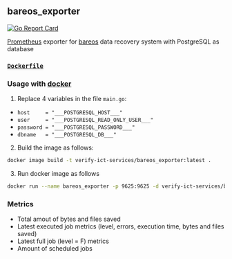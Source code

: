 ## bareos_exporter
[![Go Report Card](https://goreportcard.com/badge/github.com/vierbergenlars/bareos_exporter)](https://goreportcard.com/report/github.com/vierbergenlars/bareos_exporter)

[Prometheus](https://github.com/prometheus) exporter for [bareos](https://github.com/bareos) data recovery system with PostgreSQL as database

### [`Dockerfile`](./Dockerfile)

### Usage with [docker](https://hub.docker.com/r/vierbergenlnars/bareos_exporter)
1. Replace 4 variables in the file `main.go`:
- `host     = "___POSTGRESQL_HOST___"`
- `user     = "___POSTGRESQL_READ_ONLY_USER___"`
- `password = "___POSTGRESQL_PASSWORD___"`
- `dbname   = "___POSTGRESQL_DB___"`
2. Build the image as follows:
```bash
docker image build -t verify-ict-services/bareos_exporter:latest .
```
3. Run docker image as follows
```bash
docker run --name bareos_exporter -p 9625:9625 -d verify-ict-services/bareos_exporter:latest
```
### Metrics

- Total amout of bytes and files saved
- Latest executed job metrics (level, errors, execution time, bytes and files saved)
- Latest full job (level = F) metrics
- Amount of scheduled jobs

